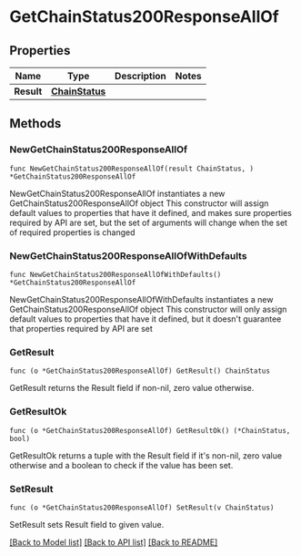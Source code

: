 # GetChainStatus200ResponseAllOf

## Properties

Name | Type | Description | Notes
------------ | ------------- | ------------- | -------------
**Result** | [**ChainStatus**](ChainStatus.md) |  | 

## Methods

### NewGetChainStatus200ResponseAllOf

`func NewGetChainStatus200ResponseAllOf(result ChainStatus, ) *GetChainStatus200ResponseAllOf`

NewGetChainStatus200ResponseAllOf instantiates a new GetChainStatus200ResponseAllOf object
This constructor will assign default values to properties that have it defined,
and makes sure properties required by API are set, but the set of arguments
will change when the set of required properties is changed

### NewGetChainStatus200ResponseAllOfWithDefaults

`func NewGetChainStatus200ResponseAllOfWithDefaults() *GetChainStatus200ResponseAllOf`

NewGetChainStatus200ResponseAllOfWithDefaults instantiates a new GetChainStatus200ResponseAllOf object
This constructor will only assign default values to properties that have it defined,
but it doesn't guarantee that properties required by API are set

### GetResult

`func (o *GetChainStatus200ResponseAllOf) GetResult() ChainStatus`

GetResult returns the Result field if non-nil, zero value otherwise.

### GetResultOk

`func (o *GetChainStatus200ResponseAllOf) GetResultOk() (*ChainStatus, bool)`

GetResultOk returns a tuple with the Result field if it's non-nil, zero value otherwise
and a boolean to check if the value has been set.

### SetResult

`func (o *GetChainStatus200ResponseAllOf) SetResult(v ChainStatus)`

SetResult sets Result field to given value.



[[Back to Model list]](../README.md#documentation-for-models) [[Back to API list]](../README.md#documentation-for-api-endpoints) [[Back to README]](../README.md)



